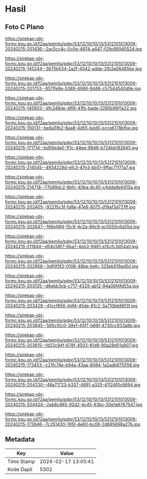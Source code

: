 # Hasil

## Foto C Plano

https://sirekap-obj-formc.kpu.go.id/f2aa/pemilu/pdpr/53/12/10/10/13/5312101013009-20240215-201436--2ac5cc4c-0c0e-4974-a447-f29c66940524.jpg

https://sirekap-obj-formc.kpu.go.id/f2aa/pemilu/pdpr/53/12/10/10/13/5312101013009-20240215-145244--3675b534-2a2f-4042-adde-31b3a06465be.jpg

https://sirekap-obj-formc.kpu.go.id/f2aa/pemilu/pdpr/53/12/10/10/13/5312101013009-20240215-201753--8511fe8e-5389-4966-9d48-c57544540d9e.jpg

https://sirekap-obj-formc.kpu.go.id/f2aa/pemilu/pdpr/53/12/10/10/13/5312101013009-20240215-145803--dfc248de-4ff8-41fb-bade-2285b98f1a22.jpg

https://sirekap-obj-formc.kpu.go.id/f2aa/pemilu/pdpr/53/12/10/10/13/5312101013009-20240215-150131--be6a5fb2-8aa8-4d55-bdd0-ecce6178bfbe.jpg

https://sirekap-obj-formc.kpu.go.id/f2aa/pemilu/pdpr/53/12/10/10/13/5312101013009-20240215-171714--bd56eda0-1f1c-44ee-9846-b724bb182645.jpg

https://sirekap-obj-formc.kpu.go.id/f2aa/pemilu/pdpr/53/12/10/10/13/5312101013009-20240215-214545--4934228d-efc3-47e3-bb51-9ffac71171a7.jpg

https://sirekap-obj-formc.kpu.go.id/f2aa/pemilu/pdpr/53/12/10/10/13/5312101013009-20240215-214718--77b89dc2-6bfc-40ba-8c40-c4dda8e6413a.jpg

https://sirekap-obj-formc.kpu.go.id/f2aa/pemilu/pdpr/53/12/10/10/13/5312101013009-20240215-202405--92215c3f-fd8e-47e6-8075-d19af3d721ff.jpg

https://sirekap-obj-formc.kpu.go.id/f2aa/pemilu/pdpr/53/12/10/10/13/5312101013009-20240215-202647--166ef4f4-15c9-4c2a-89c9-ec5050c6a55d.jpg

https://sirekap-obj-formc.kpu.go.id/f2aa/pemilu/pdpr/53/12/10/10/13/5312101013009-20240215-211844--d54c58f7-6ba7-4eb3-9461-e15cfc3d54a0.jpg

https://sirekap-obj-formc.kpu.go.id/f2aa/pemilu/pdpr/53/12/10/10/13/5312101013009-20240215-202958--3df0f5f2-0106-48be-befc-325eb519ad5d.jpg

https://sirekap-obj-formc.kpu.go.id/f2aa/pemilu/pdpr/53/12/10/10/13/5312101013009-20240215-203135--d6ebb3cb-c717-4329-ab12-94a06f4fd55a.jpg

https://sirekap-obj-formc.kpu.go.id/f2aa/pemilu/pdpr/53/12/10/10/13/5312101013009-20240215-203428--41ccf856-4df4-45de-81c2-3a710bb86f3f.jpg

https://sirekap-obj-formc.kpu.go.id/f2aa/pemilu/pdpr/53/12/10/10/13/5312101013009-20240215-203945--585c10c0-39e1-45f7-b66f-4730cc933a8b.jpg

https://sirekap-obj-formc.kpu.go.id/f2aa/pemilu/pdpr/53/12/10/10/13/5312101013009-20240215-203815--fd23c94f-678f-4503-81d9-90a28d01a807.jpg

https://sirekap-obj-formc.kpu.go.id/f2aa/pemilu/pdpr/53/12/10/10/13/5312101013009-20240215-173453--c21fc74e-b94a-43aa-8084-1a2adb675558.jpg

https://sirekap-obj-formc.kpu.go.id/f2aa/pemilu/pdpr/53/12/10/10/13/5312101013009-20240215-204230--48a71723-b337-4691-a320-41124f0c6694.jpg

https://sirekap-obj-formc.kpu.go.id/f2aa/pemilu/pdpr/53/12/10/10/13/5312101013009-20240215-204424--2ab8c865-92d2-4c45-83bc-50e1e6767547.jpg

https://sirekap-obj-formc.kpu.go.id/f2aa/pemilu/pdpr/53/12/10/10/13/5312101013009-20240215-173946--7c251430-195f-4e60-bc06-2d685698a27b.jpg


## Metadata

| Key        | Value               |
| ---------- | ------------------- |
| Time Stamp | 2024-02-17 13:05:41 |
| Kode Dapil | 5302                |



